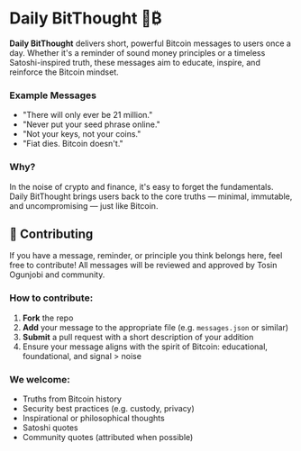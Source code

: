 # Daily BitThought 🧠₿

**Daily BitThought** delivers short, powerful Bitcoin messages to users once a day. Whether it's a reminder of sound money principles or a timeless Satoshi-inspired truth, these messages aim to educate, inspire, and reinforce the Bitcoin mindset.

### Example Messages
- "There will only ever be 21 million."
- "Never put your seed phrase online."
- "Not your keys, not your coins."
- "Fiat dies. Bitcoin doesn't."

### Why?
In the noise of crypto and finance, it's easy to forget the fundamentals. Daily BitThought brings users back to the core truths — minimal, immutable, and uncompromising — just like Bitcoin.

## 🤝 Contributing

If you have a message, reminder, or principle you think belongs here, feel free to contribute! All messages will be reviewed and approved by Tosin Ogunjobi and community.

### How to contribute:

1. **Fork** the repo  
2. **Add** your message to the appropriate file (e.g. `messages.json` or similar)  
3. **Submit** a pull request with a short description of your addition  
4. Ensure your message aligns with the spirit of Bitcoin: educational, foundational, and signal > noise

### We welcome:

- Truths from Bitcoin history  
- Security best practices (e.g. custody, privacy)  
- Inspirational or philosophical thoughts  
- Satoshi quotes  
- Community quotes (attributed when possible)
